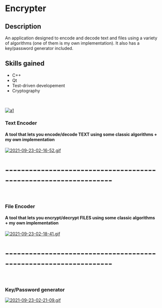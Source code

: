 # Encrypter
## Description
An application designed to encode and decode text and files using a variety of algorithms (one of them is my own implementation). It also has a key/password generator included.
## Skills gained
- C++
- Qt
- Test-driven developement 
- Cryptography
<br>
<br>
<a href="https://ibb.co/stPqMRC"><img src="https://i.ibb.co/CWtQT86/a1.png" alt="a1" border="0"></a>
<br>

### Text Encoder

#### A tool that lets you encode/decode TEXT using some classic algorithms + my own implementation

<a href="https://gifyu.com/image/P0Ce"><img src="https://s9.gifyu.com/images/2021-09-23-02-16-52.gif" alt="2021-09-23-02-16-52.gif" border="0" /></a>
<br>

# -----------------------------------------------------------------
<br>

### File Encoder

#### A tool that lets you encrypt/decrypt FILES using some classic algorithms + my own implementation

<a href="https://gifyu.com/image/P0FS"><img src="https://s9.gifyu.com/images/2021-09-23-02-18-41.gif" alt="2021-09-23-02-18-41.gif" border="0" /></a>
<br>

# -----------------------------------------------------------------
<br>

### Key/Password generator

<a href="https://gifyu.com/image/P0Fm"><img src="https://s9.gifyu.com/images/2021-09-23-02-21-09.gif" alt="2021-09-23-02-21-09.gif" border="0" /></a>


